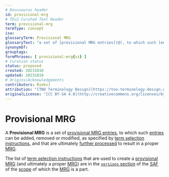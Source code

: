 ```yaml
---
# Docusaurus header
id: provisional-mrg
# TEv2 Curated Text Header
term: provisional-mrg
termType: concept
isa:
glossaryTerm: Provisional MRG
glossaryText: "a set of [provisional MRG entries](@), to which such [entries](provisional-mrg-entry@) can be added, removed or modified, as specified by [term selection instructions](@), and that are ultimately [further processed](/docs/spec-tools/mrgt#mrgt-post-processing) to result in a proper [MRG](@)."
synonymOf:
grouptags:
formPhrases: [ provisional-mrg{ss} ]
# Curation status
status: proposed
created: 20231010
updated: 20231010
# Origins/Acknowledgements
contributors: RieksJ
attribution: "[TNO Terminology Design](https://tno-terminology-design.github.io/tev2-specifications/docs)"
originalLicense: "[CC BY-SA 4.0](http://creativecommons.org/licenses/by-sa/4.0/?ref=chooser-v1)"
---
```


# Provisional MRG

A **Provisional MRG** is a set of [provisional MRG entries](@), to which such [entries](provisional-mrg-entry@) can be added, removed or modified, as specified by [term selection instructions](@), and that are ultimately [further processed](/docs/spec-tools/mrgt#mrgt-post-processing) to result in a proper [MRG](@).

The list of [term selection instructions](@) that are used to create a [provisional MRG](@) (and ultimately a proper [MRG](@)) are in the [`versions` section](/docs/spec-files/saf#versions) of the [SAF](@) of the [scope](@) of which the [MRG](@) is a part.
